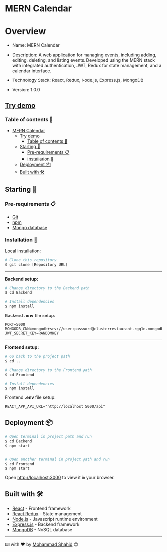 # MERN Calendar

# Overview
*	Name: MERN Calendar

*	Description: A web application for managing events, including adding, editing, deleting, and listing events. Developed using the MERN stack with integrated authentication, JWT, Redux for state management, and a calendar interface.

*	Technology Stack: React, Redux, Node.js, Express.js, MongoDB

*	Version: 1.0.0

## [Try demo]()

### Table of contents 📃

- [MERN Calendar](#mern-calendar)
  - [Try demo](#try-demo)
    - [Table of contents 📃](#table-of-contents-)
  - [Starting 🚀](#starting-)
    - [Pre-requirements 📋](#pre-requirements-)
    - [Installation 🔧](#installation-)
  - [Deployment 📦](#deployment-)
  - [Built with 🛠️](#built-with-️)

## Starting 🚀
  
### Pre-requirements 📋

* [Git](https://git-scm.com/)
* [npm](https://www.npmjs.com/)
* [Mongo database](https://www.mongodb.com/)

### Installation 🔧

Local installation:

```bash
# Clone this repository
$ git clone [Repository URL]
```

---

**Backend setup:**
```bash
# Change directory to the Backend path
$ cd Backend

# Install dependencies
$ npm install
```

Backend **.env** file setup:

```shell
PORT=5000
MONGODB_CNN=mongodb+srv://user:password@clusterrestaurant.rgq1n.mongodb.net/schema
JWT_SECRET_KEY=RANDOMKEY
```

---

**Frontend setup:**
```bash
# Go back to the project path
$ cd ..

# Change directory to the Frontend path
$ cd Frontend

# Install dependencies
$ npm install
```

Frontend **.env** file setup:

```shell
REACT_APP_API_URL="http://localhost:5000/api"
```

## Deployment 📦

```bash
# Open terminal in project path and run
$ cd Backend
$ npm start


# Open another terminal in project path and run
$ cd Frontend
$ npm start
```
Open [http://localhost:3000](http://localhost:3000) to view it in your browser.

## Built with 🛠️

* [React](https://es.reactjs.org/) - Frontend framework
* [React Redux](https://react-redux.js.org/) - State management
* [Node.js](https://nodejs.org/) - Javascript runtime environment
* [Express.js](https://expressjs.com/) - Backend framework
* [MongoDB](https://www.mongodb.com/) - NoSQL database

---
⌨️ with ❤️ by [Mohammad Shahid](https://github.com/iamshahid10 ) 😊 